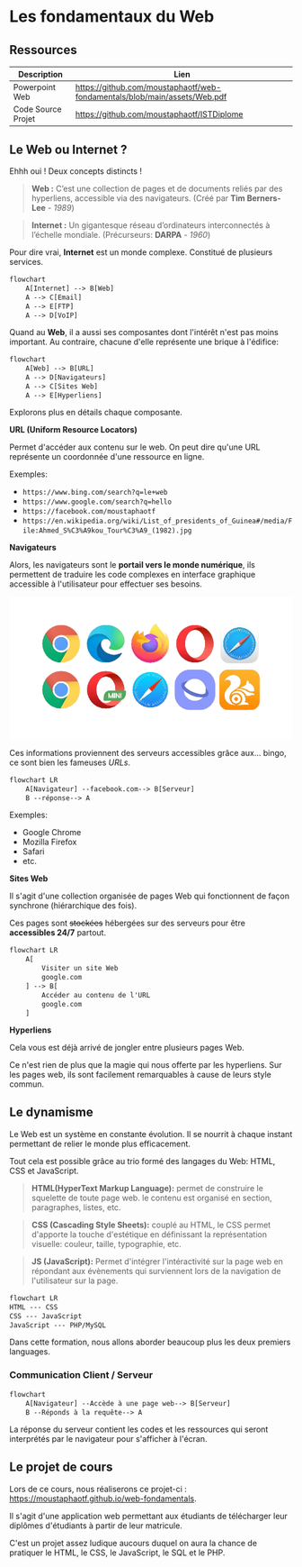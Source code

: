 # Les fondamentaux du Web
## Ressources
|Description|Lien|
|-|-|
|Powerpoint Web|https://github.com/moustaphaotf/web-fondamentals/blob/main/assets/Web.pdf|
|Code Source Projet|https://github.com/moustaphaotf/ISTDiplome|

## Le Web ou Internet ?

Ehhh oui ! Deux concepts distincts !

> **Web :** C’est une collection de pages et de documents reliés par des hyperliens, accessible via des navigateurs. (Créé par **Tim Berners-Lee** - *1989*)

> **Internet :** Un gigantesque réseau d’ordinateurs interconnectés à l’échelle mondiale. (Précurseurs: **DARPA** - *1960*)

Pour dire vrai, **Internet** est un monde complexe. Constitué de plusieurs services.

```mermaid
flowchart
    A[Internet] --> B[Web]
    A --> C[Email]
    A --> E[FTP]
    A --> D[VoIP]
```

Quand au **Web**, il a aussi ses composantes dont l'intérêt n'est pas moins important. Au contraire, chacune d'elle représente une brique à l'édifice:

```mermaid
flowchart
    A[Web] --> B[URL]
    A --> D[Navigateurs]
    A --> C[Sites Web]
    A --> E[Hyperliens]
```

Explorons plus en détails chaque composante.

**URL (Uniform Resource Locators)**

Permet d'accéder aux contenu sur le web. On peut dire qu'une URL représente un coordonnée d'une ressource en ligne.

Exemples: 
* `https://www.bing.com/search?q=le+web`
* `https://www.google.com/search?q=hello`
* `https://facebook.com/moustaphaotf`
* `https://en.wikipedia.org/wiki/List_of_presidents_of_Guinea#/media/File:Ahmed_S%C3%A9kou_Tour%C3%A9_(1982).jpg`


**Navigateurs**

Alors, les navigateurs sont le **portail vers le monde numérique**, ils permettent de traduire les code complexes en interface graphique accessible à l'utilisateur pour effectuer ses besoins.

![Common browsers](reveal.js/images/browsers.png)

Ces informations proviennent des serveurs accessibles grâce aux... bingo, ce sont bien les fameuses _URLs_.

```mermaid
flowchart LR
    A[Navigateur] --facebook.com--> B[Serveur]
    B --réponse--> A
```

Exemples:
* Google Chrome
* Mozilla Firefox
* Safari
* etc.

**Sites Web**

Il s'agit d'une collection organisée de pages Web qui fonctionnent de façon synchrone (hiérarchique des fois).

Ces pages sont ~~stockées~~ hébergées sur des serveurs pour être **accessibles 24/7** partout.

```mermaid
flowchart LR
    A[
        Visiter un site Web
        google.com
    ] --> B[
        Accéder au contenu de l'URL
        google.com
    ]
```

**Hyperliens**

Cela vous est déjà arrivé de jongler entre plusieurs pages Web.

Ce n'est rien de plus que la magie qui nous offerte par les hyperliens. Sur les pages web, ils sont facilement remarquables à cause de leurs style commun.

## Le dynamisme

Le Web est un système en constante évolution. Il se nourrit à chaque instant permettant de relier le monde plus efficacement.

Tout cela est possible grâce au trio formé des langages du Web: HTML, CSS et JavaScript.

> **HTML(HyperText Markup Language):** permet de construire le squelette de toute page web. le contenu est organisé en section, paragraphes, listes, etc.

> **CSS (Cascading Style Sheets):** couplé au HTML, le CSS permet d'apporte la touche d'estétique en définissant la représentation visuelle: couleur, taille, typographie, etc.

> **JS (JavaScript):** Permet d'intégrer l'intéractivité sur la page web en répondant aux évènements qui surviennent lors de la navigation de l'utilisateur sur la page.

```mermaid
flowchart LR
HTML --- CSS
CSS --- JavaScript
JavaScript --- PHP/MySQL
```

Dans cette formation, nous allons aborder beaucoup plus les deux premiers languages.

### Communication Client / Serveur


```mermaid
flowchart 
    A[Navigateur] --Accède à une page web--> B[Serveur]
    B --Réponds à la requête--> A

```

La réponse du serveur contient les codes et les ressources qui seront interprétés par le navigateur pour s'afficher à l'écran.

## Le projet de cours

Lors de ce cours, nous réaliserons ce projet-ci : https://moustaphaotf.github.io/web-fondamentals.

Il s'agit d'une application web permettant aux étudiants de télécharger leur diplômes d'étudiants à partir de leur matricule.

C'est un projet assez ludique aucours duquel on aura la chance de pratiquer le HTML, le CSS, le JavaScript, le SQL et le PHP.